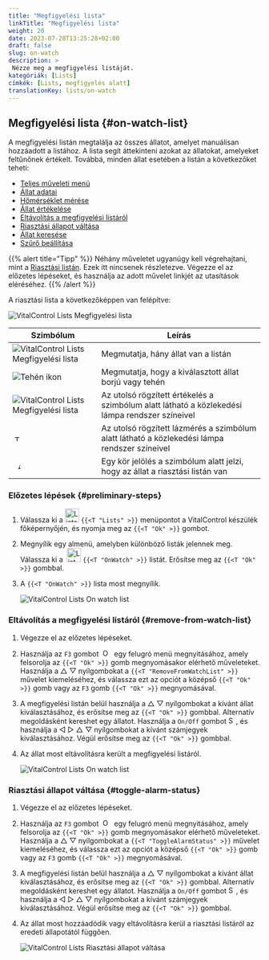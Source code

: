 ```yaml
---
title: "Megfigyelési lista"
linkTitle: "Megfigyelési lista"
weight: 20
date: 2023-07-28T13:25:28+02:00
draft: false
slug: on-watch
description: >
 Nézze meg a megfigyelési listáját.
kategóriák: [Lists]
címkék: [Lists, megfigyelés alatt]
translationKey: lists/on-watch
---
```

## Megfigyelési lista {#on-watch-list}

A megfigyelési listán megtalálja az összes állatot, amelyet manuálisan hozzáadott a listához. A lista segít áttekinteni azokat az állatokat, amelyeket feltűnőnek értékelt. Továbbá, minden állat esetében a listán a következőket teheti:

- [Teljes műveleti menü](../alarm/#full-action-menu)
- [Állat adatai](../alarm/#animal-data)
- [Hőmérséklet mérése](../alarm/#take-temperature)
- [Állat értékelése](../alarm/#rate-animal)
- [Eltávolítás a megfigyelési listáról](#remove-from-watch-list)
- [Riasztási állapot váltása](#toggle-alarm-status)
- [Állat keresése](../alarm/#search-animal)
- [Szűrő beállítása](../alarm/#set-filter)

{{% alert title="Tipp" %}}
Néhány műveletet ugyanúgy kell végrehajtani, mint a [Riasztási listán](../alarm). Ezek itt nincsenek részletezve. Végezze el az előzetes lépéseket, és használja az adott művelet linkjét az utasítások eléréséhez.
{{% /alert %}}

A riasztási lista a következőképpen van felépítve:

   ![VitalControl Lists Megfigyelési lista](../images/onwatchstructure.png "A Megfigyelési lista felépítése")

|Szimbólum   | Leírás
|---------|-----
| ![VitalControl Lists Megfigyelési lista](../images/kopf.png "Állomány méretének számlálója") | Megmutatja, hány állat van a listán
| ![Tehén ikon](../images/kopf2.png "Tehén feje") | Megmutatja, hogy a kiválasztott állat borjú vagy tehén
| ![VitalControl Lists Megfigyelési lista](../images/auge.png "Értékelés") | Az utolsó rögzített értékelés a szimbólum alatt látható a közlekedési lámpa rendszer színeivel
| &nbsp;<img src="/icons/actions/temperature.svg" width="12" align="bottom" alt="Testhőmérséklet" title="Testhőmérséklet" /> | Az utolsó rögzített lázmérés a szimbólum alatt látható a közlekedési lámpa rendszer színeivel
| &nbsp;&nbsp;<img src="/icons/header/alarm.svg" width="8" align="bottom" alt="Állat riasztáson" title="Állat riasztáson" /> | Egy kör jelölés a szimbólum alatt jelzi, hogy az állat a riasztási listán van

### Előzetes lépések {#preliminary-steps}

1. Válassza ki a <img src="/icons/main/lists.svg" width="28" align="bottom" alt="Lists" /> `{{<T "Lists" >}}` menüpontot a VitalControl készülék főképernyőjén, és nyomja meg az `{{<T "Ok" >}}` gombot.

2. Megnyílik egy almenü, amelyben különböző listák jelennek meg. Válassza ki a &nbsp;<img src="/icons/lists/onwatch.svg" width="28" align="bottom" alt="List 'On watch'" /> `{{<T "OnWatch" >}}` listát. Erősítse meg az `{{<T "Ok" >}}` gombbal.

3. A `{{<T "OnWatch" >}}` lista most megnyílik.

   ![VitalControl Lists On watch list](../images/firststeps2.png "Előzetes lépések")

### Eltávolítás a megfigyelési listáról {#remove-from-watch-list}

1. Végezze el az előzetes lépéseket.

2. Használja az `F3` gombot &nbsp;<img src="/icons/footer/open-popup.svg" width="15" align="bottom" alt="Open popup" />&nbsp; egy felugró menü megnyitásához, amely felsorolja az `{{<T "Ok" >}}` gomb megnyomásakor elérhető műveleteket. Használja a △ ▽ nyílgombokat a `{{<T "RemoveFromWatchList" >}}` művelet kiemeléséhez, és válassza ezt az opciót a középső `{{<T "Ok" >}}` gomb vagy az `F3` gomb `{{<T "Ok" >}}` megnyomásával.

3. A megfigyelési listán belül használja a △ ▽ nyílgombokat a kívánt állat kiválasztásához, és erősítse meg az `{{<T "Ok" >}}` gombbal. Alternatív megoldásként kereshet egy állatot. Használja a `On/Off` gombot <img src="/icons/footer/search.svg" width="15" align="bottom" alt="Search" />, és használja a ◁ ▷ △ ▽ nyílgombokat a kívánt számjegyek kiválasztásához. Végül erősítse meg az `{{<T "Ok" >}}` gombbal.

4. Az állat most eltávolításra került a megfigyelési listáról.

   ![VitalControl Lists On watch list](../images/remove.png "Eltávolítás a megfigyelési listáról")

### Riasztási állapot váltása {#toggle-alarm-status}

1. Végezze el az előzetes lépéseket.

2. Használja az `F3` gombot &nbsp;<img src="/icons/footer/open-popup.svg" width="15" align="bottom" alt="Open popup" />&nbsp; egy felugró menü megnyitásához, amely felsorolja az `{{<T "Ok" >}}` gomb megnyomásakor elérhető műveleteket. Használja a △ ▽ nyílgombokat a `{{<T "ToggleAlarmStatus" >}}` művelet kiemeléséhez, és válassza ezt az opciót a középső `{{<T "Ok" >}}` gomb vagy az `F3` gomb `{{<T "Ok" >}}` megnyomásával.

3. A megfigyelési listán belül használja a △ ▽ nyílgombokat a kívánt állat kiválasztásához, és erősítse meg az `{{<T "Ok" >}}` gombbal. Alternatív megoldásként kereshet egy állatot. Használja a `On/Off` gombot <img src="/icons/footer/search.svg" width="15" align="bottom" alt="Search" />, és használja a ◁ ▷ △ ▽ nyílgombokat a kívánt számjegyek kiválasztásához. Végül erősítse meg az `{{<T "Ok" >}}` gombbal.


4. Az állat most hozzáadódik vagy eltávolításra kerül a riasztási listáról az eredeti állapotától függően.

   ![VitalControl Lists Riasztási állapot váltása](../images/alarmstatus.png "Riasztási állapot váltása")
